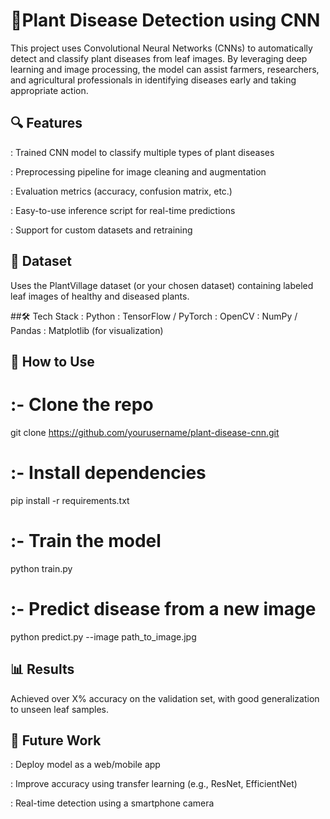 # 🌿Plant Disease Detection using CNN
This project uses Convolutional Neural Networks (CNNs) to automatically detect and classify plant diseases from leaf images. By leveraging deep learning and image processing, the model can assist farmers, researchers, and agricultural professionals in identifying diseases early and taking appropriate action.

## 🔍 Features
: Trained CNN model to classify multiple types of plant diseases

: Preprocessing pipeline for image cleaning and augmentation

: Evaluation metrics (accuracy, confusion matrix, etc.)

: Easy-to-use inference script for real-time predictions

: Support for custom datasets and retraining

## 📁 Dataset
Uses the PlantVillage dataset (or your chosen dataset) containing labeled leaf images of healthy and diseased plants.

##🛠️ Tech Stack
: Python
: TensorFlow / PyTorch
: OpenCV
: NumPy / Pandas
: Matplotlib (for visualization)

## 🚀 How to Use

# :- Clone the repo
git clone https://github.com/yourusername/plant-disease-cnn.git

# :- Install dependencies
pip install -r requirements.txt

# :- Train the model
python train.py

# :- Predict disease from a new image
python predict.py --image path_to_image.jpg

## 📊 Results
Achieved over X% accuracy on the validation set, with good generalization to unseen leaf samples.

## 📌 Future Work
: Deploy model as a web/mobile app

: Improve accuracy using transfer learning (e.g., ResNet, EfficientNet)

: Real-time detection using a smartphone camera
